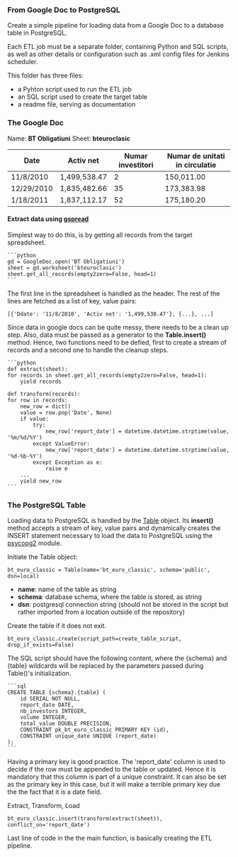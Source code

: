 ### From Google Doc to PostgreSQL

Create a simple pipeline for loading data from a Google Doc to a database table in PostgreSQL.

Each ETL job must be a separate folder, containing Python and SQL scripts, as well as other
details or configuration such as .xml config files for Jenkins scheduler.

This folder has three files:

* a Pyhton script used to run the ETL job
* an SQL script used to create the target table
* a readme file, serving as documentation


### The Google Doc

Name: __BT Obligatiuni__ Sheet: __bteuroclasic__

| Date       | Activ net    | Numar investitori | Numar de unitati in circulatie |
|------------|--------------|-------------------|--------------------------------|
| 11/8/2010  | 1,499,538.47 | 2                 | 150,011.00                     |
| 12/29/2010 | 1,835,482.66 | 35                | 173,383.98                     |
| 1/18/2011  | 1,837,112.17 | 52                | 175,180.20                     |



#### Extract data using [gspread](https://github.com/burnash/gspread)

Simplest way to do this, is by getting all records from the target spreadsheet.



    ```python
    gd = GoogleDoc.open('BT Obligatiuni')
    sheet = gd.worksheet('bteuroclasic')
    sheet.get_all_records(empty2zero=False, head=1)
    ```


The first line in the spreadsheet is handled as the header. The rest of the lines are fetched
as a list of key, value pairs:

    [{'Ddate': '11/8/2010', 'Activ net': '1,499,538.47'}, {...}, ...]


Since data in google docs can be quite messy, there needs to be a clean up step. Also, data must
be passed as a generator to the __Table.insert()__ method. Hence, two functions need to be defied,
first to create a stream of records and a second one to handle the cleanup steps.

    ```python
    def extract(sheet):
    for records in sheet.get_all_records(empty2zero=False, head=1):
        yield records

    def transform(records):
    for row in records:
        new_row = dict()
        value = row.pop('Date', None)
        if value:
            try:
                new_row['report_date'] = datetime.datetime.strptime(value, '%m/%d/%Y')
            except ValueError:
                new_row['report_date'] = datetime.datetime.strptime(value, '%d-%b-%Y')
            except Exception as e:
                raise e
        ...
        yield new_row
    ```

### The PostgreSQL Table

Loading data to PostgreSQL is handled by the
[Table](https://github.com/aviDms/eazy_etl/blob/master/postgresql.py) object.
Its __insert()__ method accepts
a stream of key, value pairs and dynamically creates the INSERT statement necessary to load
the data to PostgreSQL using the [psycopg2](http://initd.org/psycopg/docs/index.html) module.


Initiate the Table object:

    bt_euro_classic = Table(name='bt_euro_classic', schema='public', dsn=local)

* __name__: name of the table as string
* __schema__: database schema, where the table is stored, as string
* __dsn__: postgresql connection string (should not be stored in the script but rather imported
from a location outside of the repository)


Create the table if it does not exit.

    bt_euro_classic.create(script_path=create_table_script, drop_if_exists=False)


The SQL script should have the
following content, where the {schema} and {table} wildcards will be replaced by the parameters
passed during Table()'s initialization.

    ```sql
    CREATE TABLE {schema}.{table} (
        id SERIAL NOT NULL,
        report_date DATE,
        nb_investors INTEGER,
        volume INTEGER,
        total_value DOUBLE PRECISION,
        CONSTRAINT pk_bt_euro_classic PRIMARY KEY (id),
        CONSTRAINT unique_date UNIQUE (report_date)
    );
    ```

Having a primary key is good practice. The 'report_date' column is used to decide if the row
must be appended to the table or updated. Hence it is mandatory that this column is part of
a unique constraint. It can also be set as the primary key in this case, but it will make a
terrible primary key due the the fact that it is a date field.

Extract, Transform, Load

    bt_euro_classic.insert(transform(extract(sheet)), conflict_on='report_date')

Last line of code in the the main function, is basically creating the ETL pipeline.